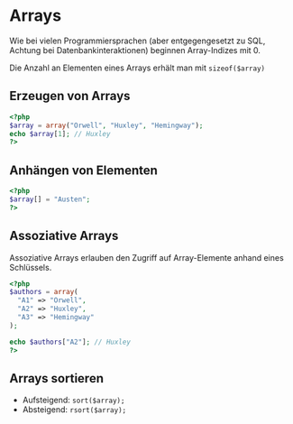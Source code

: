 # Arrays

Wie bei vielen Programmiersprachen (aber entgegengesetzt zu SQL, Achtung bei Datenbankinteraktionen) beginnen Array-Indizes mit 0.

Die Anzahl an Elementen eines Arrays erhält man mit ```sizeof($array)```

## Erzeugen von Arrays

```PHP
<?php
$array = array("Orwell", "Huxley", "Hemingway");
echo $array[1]; // Huxley
?>
```

## Anhängen von Elementen

```PHP
<?php
$array[] = "Austen";
?>
```

## Assoziative Arrays

Assoziative Arrays erlauben den Zugriff auf Array-Elemente anhand eines Schlüssels.

```PHP
<?php
$authors = array(
  "A1" => "Orwell",
  "A2" => "Huxley",
  "A3" => "Hemingway"
);

echo $authors["A2"]; // Huxley
?>
```

## Arrays sortieren

* Aufsteigend: ```sort($array);```
* Absteigend: ```rsort($array);```
